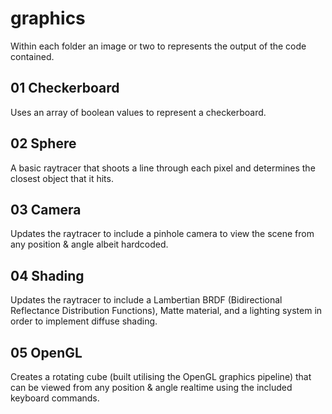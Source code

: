 # graphics

Within each folder an image or two to represents the output of the code contained.

## 01 Checkerboard

Uses an array of boolean values to represent a checkerboard.

## 02 Sphere

A basic raytracer that shoots a line through each pixel and determines the closest object that it hits.

## 03 Camera

Updates the raytracer to include a pinhole camera to view the scene from any position & angle albeit hardcoded.

## 04 Shading

Updates the raytracer to include a Lambertian BRDF (Bidirectional Reflectance Distribution Functions), Matte material, and a lighting system in order to implement diffuse shading.

## 05 OpenGL

Creates a rotating cube (built utilising the OpenGL graphics pipeline) that can be viewed from any position & angle realtime using the included keyboard commands.

